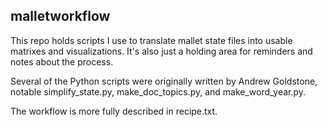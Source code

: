 malletworkflow
--------------

This repo holds scripts I use to translate mallet state files into usable matrixes and visualizations. It's also just a holding area for reminders
and notes about the process.

Several of the Python scripts were originally written by Andrew Goldstone, notable simplify_state.py, make_doc_topics.py, and make_word_year.py.

The workflow is more fully described in recipe.txt.

